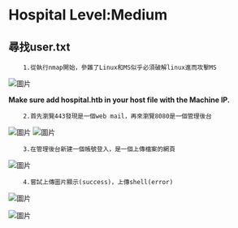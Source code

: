  Hospital   Level:Medium 
 ===
尋找user.txt
---

        1.從執行nmap開始，參雜了Linux和MS似乎必須破解linux進而攻擊MS
        
![圖片](https://github.com/favorite986141/jamescao/assets/125249893/08b08ee1-d901-4ff1-a3c5-ef97a42c2f90)

**Make sure add hospital.htb in your host file with the Machine IP.**
       
        2.首先瀏覽443發現是一個web mail，再來瀏覽8080是一個管理後台

![圖片](https://github.com/favorite986141/jamescao/assets/125249893/579e673d-3576-4f71-885a-514671f70e3c)
![圖片](https://github.com/favorite986141/jamescao/assets/125249893/30f7cc70-d7e1-4653-845e-cc5b824be4a4)

        3.在管理後台新建一個帳號登入，是一個上傳檔案的網頁

![圖片](https://github.com/favorite986141/jamescao/assets/125249893/3dc803ce-b1a5-445c-bb7d-b2865493a1c0)

        4.嘗試上傳圖片顯示(success)，上傳shell(error)
![圖片](https://github.com/favorite986141/jamescao/assets/125249893/3a187ba4-4909-491a-b3a4-1b7ce2ff4f62)

![圖片](https://github.com/favorite986141/jamescao/assets/125249893/3ffc1f3f-0ce9-46ec-9812-6d5ec621d10d)
